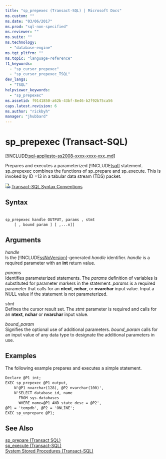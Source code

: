 ```yaml
---
title: "sp_prepexec (Transact-SQL) | Microsoft Docs"
ms.custom: ""
ms.date: "03/06/2017"
ms.prod: "sql-non-specified"
ms.reviewer: ""
ms.suite: ""
ms.technology: 
  - "database-engine"
ms.tgt_pltfrm: ""
ms.topic: "language-reference"
f1_keywords: 
  - "sp_cursor_prepexec"
  - "sp_cursor_prepexec_TSQL"
dev_langs: 
  - "TSQL"
helpviewer_keywords: 
  - "sp_prepexec"
ms.assetid: f9141850-a62b-43bf-8e46-b2f92b75ca56
caps.latest.revision: 6
ms.author: "rickbyh"
manager: "jhubbard"
---
```

# sp_prepexec (Transact-SQL)
[!INCLUDE[tsql-appliesto-ss2008-xxxx-xxxx-xxx_md](../../../a9retired/includes/tsql-appliesto-ss2008-xxxx-xxxx-xxx-md.md)]

  Prepares and executes a parameterized [!INCLUDE[tsql](../../../a9notintoc/includes/tsql-md.md)] statement. sp_prepexec combines the functions of sp_prepare and sp_execute. This is invoked by ID =13 in a tabular data stream (TDS) packet.  
  
 ![Topic link icon](../../../a9notintoc/media/topic-link.gif "Topic link icon") [Transact-SQL Syntax Conventions](../../../t-sql/language-elements/transact-sql-syntax-conventions-transact-sql.md)  
  
## Syntax  
  
```  
  
sp_prepexec handle OUTPUT, params , stmt  
    [ , bound param ] [ ,...n]]  
```  
  
## Arguments  
 *handle*  
 Is the [!INCLUDE[ssNoVersion](../../../a9notintoc/includes/ssnoversion-md.md)]-generated *handle* identifier. *handle* is a required parameter with an **int** return value.  
  
 *params*  
 Identifies parameterized statements. The *params* definition of variables is substituted for parameter markers in the statement. *params* is a required parameter that calls for an **ntext**, **nchar**, or **nvarchar** input value. Input a NULL value if the statement is not parameterized.  
  
 *stmt*  
 Defines the cursor result set. The *stmt* parameter is required and calls for an **ntext**, **nchar** or **nvarchar** input value.  
  
 *bound_param*  
 Signifies the optional use of additional parameters. *bound_param* calls for an input value of any data type to designate the additional parameters in use.  
  
## Examples  
 The following example prepares and executes a simple statement.  
  
```  
Declare @P1 int;  
EXEC sp_prepexec @P1 output,   
    N'@P1 nvarchar(128), @P2 nvarchar(100)',  
    N'SELECT database_id, name  
      FROM sys.databases  
      WHERE name=@P1 AND state_desc = @P2',   
@P1 = 'tempdb', @P2 = 'ONLINE';   
EXEC sp_unprepare @P1;  
```  
  
## See Also  
 [sp_prepare &#40;Transact SQL&#41;](../../../relational-databases/reference/system-stored-procedures/sp-prepare-transact-sql.md)   
 [sp_execute &#40;Transact-SQL&#41;](../../../relational-databases/reference/system-stored-procedures/sp-execute-transact-sql.md)   
 [System Stored Procedures &#40;Transact-SQL&#41;](../../../relational-databases/reference/system-stored-procedures/system-stored-procedures-transact-sql.md)  
  
  